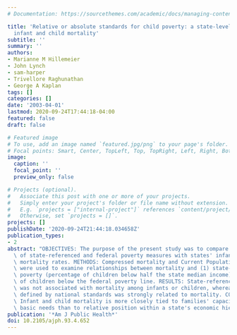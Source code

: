 ```yaml
---
# Documentation: https://sourcethemes.com/academic/docs/managing-content/

title: 'Relative or absolute standards for child poverty: a state-level analysis of
  infant and child mortality'
subtitle: ''
summary: ''
authors:
- Marianne M Hillemeier
- John Lynch
- sam-harper
- Trivellore Raghunathan
- George A Kaplan
tags: []
categories: []
date: '2003-04-01'
lastmod: 2020-09-24T17:44:18-04:00
featured: false
draft: false

# Featured image
# To use, add an image named `featured.jpg/png` to your page's folder.
# Focal points: Smart, Center, TopLeft, Top, TopRight, Left, Right, BottomLeft, Bottom, BottomRight.
image:
  caption: ''
  focal_point: ''
  preview_only: false

# Projects (optional).
#   Associate this post with one or more of your projects.
#   Simply enter your project's folder or file name without extension.
#   E.g. `projects = ["internal-project"]` references `content/project/deep-learning/index.md`.
#   Otherwise, set `projects = []`.
projects: []
publishDate: '2020-09-24T21:44:18.034658Z'
publication_types:
- 2
abstract: "OBJECTIVES: The purpose of the present study was to compare the associations\
  \ of state-referenced and federal poverty measures with states' infant and child\
  \ mortality rates. METHODS: Compressed mortality and Current Population Survey data\
  \ were used to examine relationships between mortality and (1) state-referenced\
  \ poverty (percentage of children below half the state median income) and (2) percentage\
  \ of children below the federal poverty line. RESULTS: State-referenced poverty\
  \ was not associated with mortality among infants or children, whereas poverty as\
  \ defined by national standards was strongly related to mortality. CONCLUSIONS:\
  \ Infant and child mortality is more closely tied to families' capacity for meeting\
  \ basic needs than to relative position within a state's economic hierarchy."
publication: '*Am J Public Health*'
doi: 10.2105/ajph.93.4.652
---
```

